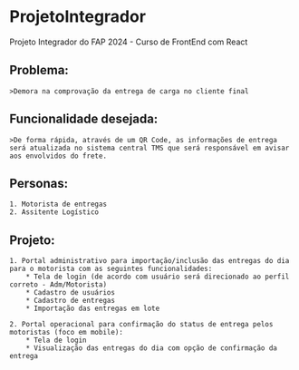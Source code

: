 # ProjetoIntegrador
Projeto Integrador do FAP 2024 - Curso de FrontEnd com React

## Problema:
    >Demora na comprovação da entrega de carga no cliente final

## Funcionalidade desejada:
    >De forma rápida, através de um QR Code, as informações de entrega será atualizada no sistema central TMS que será responsável em avisar aos envolvidos do frete.

## Personas:
    1. Motorista de entregas
    2. Assitente Logístico

## Projeto:
    1. Portal administrativo para importação/inclusão das entregas do dia para o motorista com as seguintes funcionalidades:
        * Tela de login (de acordo com usuário será direcionado ao perfil correto - Adm/Motorista)
        * Cadastro de usuários
        * Cadastro de entregas
        * Importação das entregas em lote

    2. Portal operacional para confirmação do status de entrega pelos motoristas (foco em mobile):
        * Tela de login
        * Visualização das entregas do dia com opção de confirmação da entrega
